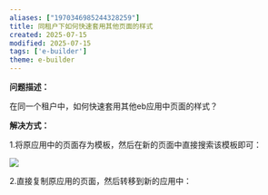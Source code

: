 ```yaml
---
aliases: ["1970346985244328259"]
title: 同租户下如何快速套用其他页面的样式
created: 2025-07-15
modified: 2025-07-15
tags: ['e-builder']
theme: e-builder
---
```


**问题描述：**

在同一个租户中，如何快速套用其他eb应用中页面的样式？

**解决方式：**

1.将原应用中的页面存为模板，然后在新的页面中直接搜索该模板即可：

![](https://myhelpdoc.oss-cn-heyuan.aliyuncs.com/mdimages/4ac097798ed7b2a360ec70b899cc2139.jpg)

2.直接复制原应用的页面，然后转移到新的应用中：

